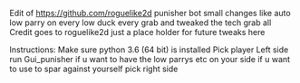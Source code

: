 Edit of https://github.com/roguelike2d punisher bot small changes like auto low parry on every low duck every grab and tweaked the tech grab all Credit goes to roguelike2d just a place holder for future tweaks here 


Instructions:  Make sure python 3.6 (64 bit) is installed  Pick player Left side  run Gui_punisher  if u want to have the low parrys etc on your side 
if u want to use to spar against yourself  pick right side 

